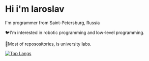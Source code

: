 # Hi i'm Iaroslav

I'm programmer from Saint-Petersburg, Russia

🐦I'm interested in robotic programming and low-level programming.

🏫Most of reposositories, is university labs.

[![Top Langs](https://github-readme-stats.vercel.app/api/top-langs/?username=YOILLO&layout=compact)](https://github.com/YOILLO/github-readme-stats)
